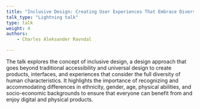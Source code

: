 ```yaml
---
title: "Inclusive Design: Creating User Experiences That Embrace Diversity"
talk_type: "Lightning talk"
type: talk
weight: 4
authors:
    - Charles Aleksander Ravndal

---
```

The talk explores the concept of inclusive design, a design approach that goes beyond traditional accessibility and universal design to create products, interfaces, and experiences that consider the full diversity of human characteristics. It highlights the importance of recognizing and accommodating differences in ethnicity, gender, age, physical abilities, and socio-economic backgrounds to ensure that everyone can benefit from and enjoy digital and physical products.
